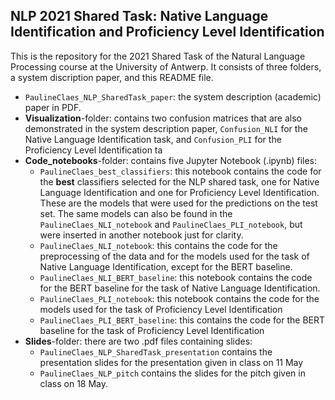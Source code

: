 ## NLP 2021 Shared Task: Native Language Identification and Proficiency Level Identification 

This is the repository for the 2021 Shared Task of the Natural Language Processing course at the University of Antwerp. It consists of three folders, a system discription paper, and this README file.

- `PaulineClaes_NLP_SharedTask_paper`: the system description (academic) paper in PDF.
- **Visualization**-folder: contains two confusion matrices that are also demonstrated in the system description paper, `Confusion_NLI` for the Native Language Identification task, and `Confusion_PLI` for the Proficiency Level Identification ta
- **Code_notebooks**-folder: contains five Jupyter Notebook (.ipynb) files: 
    - `PaulineClaes_best_classifiers`: this notebook contains the code for the **best** classifiers selected for the NLP shared task, one for Native Language Identification and one for Proficiency Level Identification. These are the models that were used for the predictions on the test set. The same models can also be found in the `PaulineClaes_NLI_notebook` and `PaulineClaes_PLI_notebook`, but were inserted in another notebook just for clarity.
    - `PaulineClaes_NLI_notebook`: this contains the code for the preprocessing of the data and for the models used for the task of Native Language Identification, except for the BERT baseline.
    - `PaulineClaes_NLI_BERT_baseline`: this notebook contains the code for the BERT baseline for the task of Native Language Identification.
    - `PaulineClaes_PLI_notebook`: this notebook contains the code for the models used for the task of Proficiency Level Identification
    - `PaulineClaes_PLI_BERT_baseline`: this contains the code for the BERT baseline for the task of Proficiency Level Identification
- **Slides**-folder: there are two .pdf files containing slides: 
    - `PaulineClaes_NLP_SharedTask_presentation` contains the presentation slides for the presentation given in class on 11 May
    - `PaulineClaes_NLP_pitch` contains the slides for the pitch given in class on 18 May.